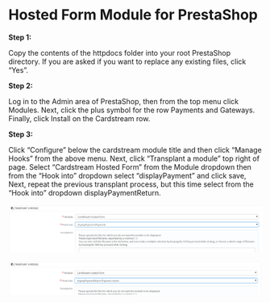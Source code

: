 Hosted Form Module for PrestaShop
=================================


**Step 1:**

Copy the contents of the httpdocs folder into your root PrestaShop directory. If you
are asked if you want to replace any existing files, click “Yes”.

**Step 2:**

Log in to the Admin area of PrestaShop, then from the top menu click Modules. Next,
click the plus symbol for the row Payments and Gateways. Finally, click Install on the
Cardstream row.

**Step 3:**

Click “Configure” below the cardstream module title and then click “Manage Hooks”
from the above menu. Next, click “Transplant a module” top right of page. Select “Cardstream Hosted Form” from the Module dropdown then from the “Hook into” dropdown select “displayPayment” and click save, Next, repeat the previous transplant process, but this time select from the “Hook into” dropdown displayPaymentReturn.

![prestashop display payment hook](/images/cardstream-hook-1.png)

![prestashop action payment confirmation](/images/cardstream-hook-payment-2.png)
